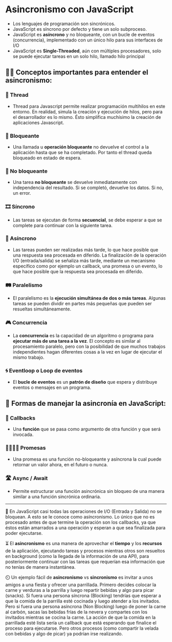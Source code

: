 # Asincronismo con JavaScript

- Los lenguajes de programación son sincrónicos.
- JavaScript es síncrono por defecto y tiene un solo subproceso.
- JavaScript es **asíncrono** y no bloqueante, con un bucle de eventos (concurrencia), implementado con un único hilo para sus interfaces de I/O
- JavaScript es **Single-Threaded**, aún con múltiples procesadores, solo se puede ejecutar tareas en un solo hilo, llamado hilo principal


## ✍🏾 Conceptos importantes para entender el asincronismo:

### 🧵 Thread
- Thread para Javascript permite realizar programación multihilos en este entorno. En realidad, simula la creación y ejecución de hilos, pero para el desarrollador es lo mismo. Ésto simplifica muchísimo la creación de aplicaciones Javascript.

### 🚫 Bloqueante
- Una llamada u **operación bloqueante** no devuelve el control a la aplicación hasta que se ha completado. Por tanto el thread queda bloqueado en estado de espera.

### 🚿 No bloqueante
- Una tarea **no bloqueante** se devuelve inmediatamente con independencia del resultado. Si se completó, devuelve los datos. Si no, un error.

### 🎞️ Síncrono
- Las tareas se ejecutan de forma **secuencial**, se debe esperar a que se complete para continuar con la siguiente tarea.

### 🚦 Asíncrono
- Las tareas pueden ser realizadas más tarde, lo que hace posible que una respuesta sea procesada en diferido. La finalización de la operación I/O (entrada/salida) se señaliza más tarde, mediante un mecanismo específico como por ejemplo un callback, una promesa o un evento, lo que hace posible que la respuesta sea procesada en diferido.

### 🛤️ Paralelismo
- El paralelismo es la **ejecución simultánea de dos o más tareas**. Algunas tareas se pueden dividir en partes más pequeñas que pueden ser resueltas simultáneamente.

### 🎮 Concurrencia
- La **concurrencia** es la capacidad de un algoritmo o programa para **ejecutar más de una tarea a la vez**. El concepto es similar al procesamiento paralelo, pero con la posibilidad de que muchos trabajos independientes hagan diferentes cosas a la vez en lugar de ejecutar el mismo trabajo.

### 🌀 Eventloop o Loop de eventos
- El **bucle de eventos** es un **patrón de diseño** que espera y distribuye eventos o mensajes en un programa.


## 📝 Formas de manejar la asincronía en JavaScript:

### 📩 Callbacks
- Una **función** que se pasa como argumento de otra función y que será invocada.

### 🫱🏼‍🫲🏾 Promesas
- Una promesa es una función no-bloqueante y asíncrona la cual puede retornar un valor ahora, en el futuro o nunca.

### 🛣️ Async / Await
- Permite estructurar una función asincrónica sin bloqueo de una manera similar a una función sincrónica ordinaria.

---

📌 En JavaScript casi todas las operaciones de I/O (Entrada y Salida) no se bloquean. A esto se le conoce como asíncronismo. Lo único que no es procesado antes de que termine la operación son los callbacks, ya que éstos están amarrados a una operación y esperan a que sea finalizada para poder ejecutarse.

⏳ El **asincronismo** es una manera de aprovechar el **tiempo** y los **recursos** de la aplicación, ejecutando tareas y procesos mientras otros son resueltos en background (como la llegada de la información de una API), para posteriormente continuar con las tareas que requerían esa información que no tenías de manera instantánea.

⏲️ Un ejemplo fácil de **asincronismo** vs **sincronismo** es invitar a unos amigos a una fiesta y ofrecer una parrillada. Primero decides colocar la carne y verduras a la parrilla y luego repartir bebidas y algo para picar (snacks). Si fuera una persona síncrona (Blocking) tendrías que esperar a que la comida de la parrilla esté cocinada y luego atender a los invitados. Pero si fuera una persona asíncrona (Non Blocking) luego de poner la carne al carbón, sacas las bebidas frías de la nevera y compartes con los invitados mientras se cocina la carne. La acción de que la comida en la parrillada esté lista sería un callback que está esperando que finalice el proceso para ejecutarse. Pero otros procesos (como compartir la velada con bebidas y algo de picar) ya podrían irse realizando.